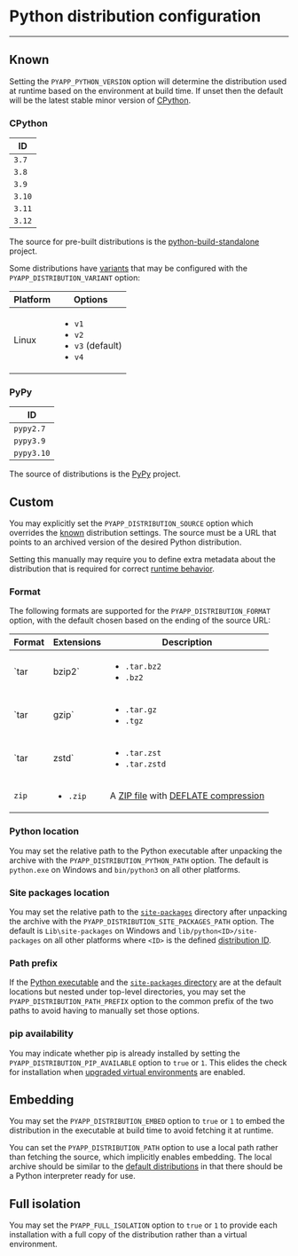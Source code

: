 # Python distribution configuration

-----

## Known

Setting the `PYAPP_PYTHON_VERSION` option will determine the distribution used at runtime based on the environment at build time. If unset then the default will be the latest stable minor version of [CPython](#cpython).

### CPython

| ID |
| --- |
| `3.7` |
| `3.8` |
| `3.9` |
| `3.10` |
| `3.11` |
| `3.12` |

The source for pre-built distributions is the [python-build-standalone](https://github.com/indygreg/python-build-standalone) project.

Some distributions have [variants](https://gregoryszorc.com/docs/python-build-standalone/main/running.html) that may be configured with the `PYAPP_DISTRIBUTION_VARIANT` option:

| Platform | Options |
| --- | --- |
| Linux | <ul><li><code>v1</code></li><li><code>v2</code></li><li><code>v3</code> (default)</li><li><code>v4</code></li></ul> |

### PyPy

| ID |
| --- |
| `pypy2.7` |
| `pypy3.9` |
| `pypy3.10` |

The source of distributions is the [PyPy](https://www.pypy.org) project.

## Custom

You may explicitly set the `PYAPP_DISTRIBUTION_SOURCE` option which overrides the [known](#known) distribution settings. The source must be a URL that points to an archived version of the desired Python distribution.

Setting this manually may require you to define extra metadata about the distribution that is required for correct [runtime behavior](../runtime.md).

### Format

The following formats are supported for the `PYAPP_DISTRIBUTION_FORMAT` option, with the default chosen based on the ending of the source URL:

| Format | Extensions | Description |
| --- | --- | --- |
| `tar|bzip2` | <ul><li><code>.tar.bz2</code></li><li><code>.bz2</code></li></ul> | A [tar file](https://en.wikipedia.org/wiki/Tar_(computing)) with [bzip2 compression](https://en.wikipedia.org/wiki/Bzip2) |
| `tar|gzip` | <ul><li><code>.tar.gz</code></li><li><code>.tgz</code></li></ul> | A [tar file](https://en.wikipedia.org/wiki/Tar_(computing)) with [gzip compression](https://en.wikipedia.org/wiki/Gzip) |
| `tar|zstd` | <ul><li><code>.tar.zst</code></li><li><code>.tar.zstd</code></li></ul> | A [tar file](https://en.wikipedia.org/wiki/Tar_(computing)) with [Zstandard compression](https://en.wikipedia.org/wiki/Zstd) |
| `zip` | <ul><li><code>.zip</code></li></ul> | A [ZIP file](https://en.wikipedia.org/wiki/ZIP_(file_format)) with [DEFLATE compression](https://en.wikipedia.org/wiki/Deflate) |

### Python location

You may set the relative path to the Python executable after unpacking the archive with the `PYAPP_DISTRIBUTION_PYTHON_PATH` option. The default is `python.exe` on Windows and `bin/python3` on all other platforms.

### Site packages location

You may set the relative path to the [`site-packages`](https://docs.python.org/3/library/site.html) directory after unpacking the archive with the `PYAPP_DISTRIBUTION_SITE_PACKAGES_PATH` option. The default is `Lib\site-packages` on Windows and `lib/python<ID>/site-packages` on all other platforms where `<ID>` is the defined [distribution ID](#known).

### Path prefix

If the [Python executable](#python-location) and the [`site-packages` directory](#site-packages-location) are at the default locations but nested under top-level directories, you may set the `PYAPP_DISTRIBUTION_PATH_PREFIX` option to the common prefix of the two paths to avoid having to manually set those options.

### pip availability

You may indicate whether pip is already installed by setting the `PYAPP_DISTRIBUTION_PIP_AVAILABLE` option to `true` or `1`. This elides the check for installation when [upgraded virtual environments](installation.md#virtual-environments) are enabled.

## Embedding

You may set the `PYAPP_DISTRIBUTION_EMBED` option to `true` or `1` to embed the distribution in the executable at build time to avoid fetching it at runtime.

You can set the `PYAPP_DISTRIBUTION_PATH` option to use a local path rather than fetching the source, which implicitly enables embedding. The local archive should be similar to the [default distributions](#known) in that there should be a Python interpreter ready for use.

## Full isolation

You may set the `PYAPP_FULL_ISOLATION` option to `true` or `1` to provide each installation with a full copy of the distribution rather than a virtual environment.
